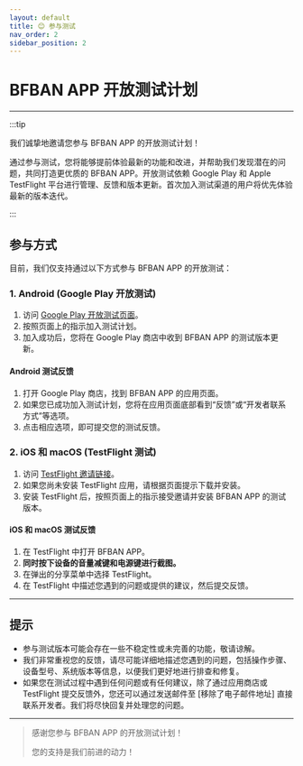 ```yaml
---
layout: default
title: 😊 参与测试
nav_order: 2
sidebar_position: 2
---
```


# BFBAN APP 开放测试计划

---

:::tip

我们诚挚地邀请您参与 BFBAN APP 的开放测试计划！

通过参与测试，您将能够提前体验最新的功能和改进，并帮助我们发现潜在的问题，共同打造更优质的 BFBAN APP。开放测试依赖 Google Play 和 Apple TestFlight 平台进行管理、反馈和版本更新。首次加入测试渠道的用户将优先体验最新的版本迭代。

:::

## 参与方式

目前，我们仅支持通过以下方式参与 BFBAN APP 的开放测试：

### 1. Android (Google Play 开放测试)

1.  访问 [Google Play 开放测试页面](https://play.google.com/apps/testing/com.cabbagelol.bfban)。
2.  按照页面上的指示加入测试计划。
3.  加入成功后，您将在 Google Play 商店中收到 BFBAN APP 的测试版本更新。

#### Android 测试反馈

1.  打开 Google Play 商店，找到 BFBAN APP 的应用页面。
2.  如果您已成功加入测试计划，您将在应用页面底部看到“反馈”或“开发者联系方式”等选项。
3.  点击相应选项，即可提交您的测试反馈。

### 2. iOS 和 macOS (TestFlight 测试)

1.  访问 [TestFlight 邀请链接](https://testflight.apple.com/join/PulChYQj)。
2.  如果您尚未安装 TestFlight 应用，请根据页面提示下载并安装。
3.  安装 TestFlight 后，按照页面上的指示接受邀请并安装 BFBAN APP 的测试版本。

#### iOS 和 macOS 测试反馈

1.  在 TestFlight 中打开 BFBAN APP。
2.  **同时按下设备的音量减键和电源键进行截图。**
3.  在弹出的分享菜单中选择 TestFlight。
4.  在 TestFlight 中描述您遇到的问题或提供的建议，然后提交反馈。

----

## 提示

*   参与测试版本可能会存在一些不稳定性或未完善的功能，敬请谅解。
*   我们非常重视您的反馈，请尽可能详细地描述您遇到的问题，包括操作步骤、设备型号、系统版本等信息，以便我们更好地进行排查和修复。
*   如果您在测试过程中遇到任何问题或有任何建议，除了通过应用商店或 TestFlight 提交反馈外，您还可以通过发送邮件至 [移除了电子邮件地址] 直接联系开发者。我们将尽快回复并处理您的问题。

----

> 感谢您参与 BFBAN APP 的开放测试计划！
> 
> 您的支持是我们前进的动力！
